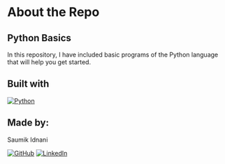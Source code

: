 # About the Repo

## Python Basics

In this repository, I have included basic programs of the Python language that will help you get started.

## Built with

[![Python](https://img.shields.io/badge/Python-lightblue?style=for-the-badge&logo=python)](https://www.python.org/)

## Made by:

Saumik Idnani

[![GitHub](https://img.shields.io/badge/Github-blue.svg?logo=github&logoColor=white)](https://github.com/TheStrangeGuy) [![LinkedIn](https://img.shields.io/badge/LinkedIn-blue.svg?logo=linkedin&logoColor=white)](https://linkedin.com/in/saumik-idnani)


